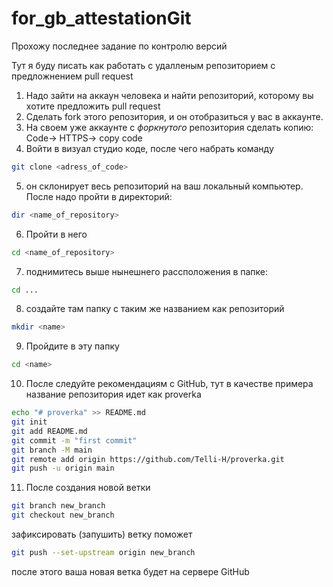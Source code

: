 # for_gb_attestationGit
Прохожу последнее задание по контролю версий

Тут я буду писать как работать с удалленым репозиторием с предложнением pull request

1. Надо зайти на аккаун человека и найти репозиторий, которому вы хотите предложить pull request
2. Сделать fork этого репозитория, и он отобразиться у вас в аккаунте.
3. На своем уже аккаунте с *форкнутого* репозитория сделать копию: Code-> HTTPS-> copy code
4. Войти в визуал студио коде, после чего набрать команду 
```sh
git clone <adress_of_code>

```
5. он склонирует весь репозиторий на ваш локальный компьютер. После надо пройти в директорий:
```sh
dir <name_of_repository>
```
6. Пройти в него
```sh
cd <name_of_repository>

```

7. поднимитесь выше нынешнего рассположения в папке:
```sh
cd ...
```
8. создайте там папку с таким же названием как репозиторий
```sh
mkdir <name>
```
9. Пройдите в эту папку 
```sh
cd <name>
```
10. После следуйте рекомендациям с GitHub, тут в качестве примера название репозитория идет как proverka
```sh
echo "# proverka" >> README.md
git init
git add README.md
git commit -m "first commit"
git branch -M main
git remote add origin https://github.com/Telli-H/proverka.git
git push -u origin main
```

11. После создания новой ветки 
```sh
git branch new_branch
git checkout new_branch
```
зафиксировать (запушить) ветку поможет 
```sh
git push --set-upstream origin new_branch
```
после этого ваша новая ветка будет на сервере GitHub


